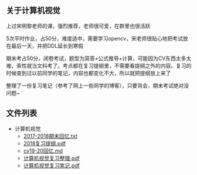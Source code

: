 ## 关于计算机视觉

上过宋明黎老师的课，强烈推荐，老师很可爱，在群里也很活跃

5次平时作业，占50分，难度适中，需要学习opencv，宋老师很贴心地把考试放在最后一天，并把DDL延长到寒假

期末考占50分，闭卷考试，题型为简答+公式推导+计算，可能因为CV东西太多太难，索性就当文科考了。考点都在复习提纲里，不需要看提纲之外的内容。复习的时候查到过以前同学的笔记，内容也都变化不大，所以就把提纲放上来了

整理了一份复习笔记（参考了网上一些同学的博客），只要背会，期末考试绝对没问题~

## 文件列表

- 计算机视觉
    - [2017-2018期末回忆.txt](https://github.com/QSCTech/zju-icicles/blob/master/计算机视觉/2017-2018期末回忆.txt)
    - [2018复习提纲.pdf](https://github.com/QSCTech/zju-icicles/raw/master/计算机视觉/2018复习提纲.pdf)
    - [cv19-20回忆.md](https://github.com/QSCTech/zju-icicles/blob/master/计算机视觉/cv19-20回忆.md)
    - [计算机视觉复习整理.pdf](https://github.com/QSCTech/zju-icicles/raw/master/计算机视觉/计算机视觉复习整理.pdf)
    - [计算机视觉复习笔记.pdf](https://github.com/QSCTech/zju-icicles/raw/master/计算机视觉/计算机视觉复习笔记.pdf)
